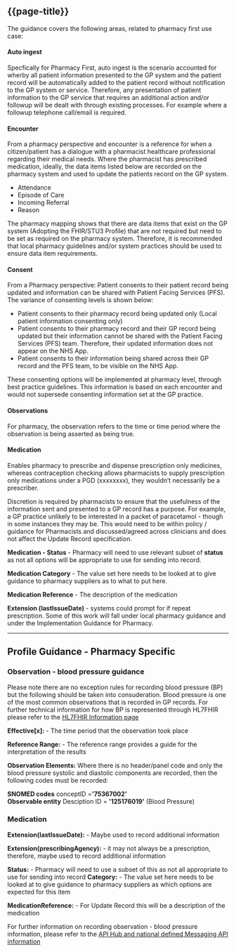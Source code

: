 ## {{page-title}}

The guidance covers the following areas, related to pharmacy first use case:

#### Auto ingest

Specfically for Pharmacy First, auto ingest is the scenario accounted for wherby all patient information presented to the GP system and the patient record will be automatically added to the patient record without notification to the GP system or service.  Therefore, any presentation of patient information to the GP service that requires an additional action and/or followup will be dealt with through existing processes.  For example where a followup telephone call/email is required.   

#### Encounter

From a pharmacy perspective and encounter is a reference for when a citizen/patient has a dialogue with a pharmacist healthcare professional regarding their medical needs. Where the pharmacist has prescribed medication, ideally, the data items listed below are recorded on the pharmacy system and used to update the patients record on the GP system.

* Attendance
* Episode of Care
* Incoming Referral
* Reason

The pharmacy mapping shows that there are data items that exist on the GP system (Adopting the FHIR/STU3 Profile) that are not required but need to be set as required on the pharmacy system. Therefore, it is recommended that local pharmacy guidelines and/or system practices should be used to ensure data item requirements.


#### Consent


From a Pharmacy perspective: Patient consents to their patient record being updated and information can be shared with Patient Facing Services (PFS). The variance of consenting levels is shown below:


* Patient consents to their pharmacy record being updated only (Local patient information consenting only)
* Patient consents to their pharmacy record and their GP record being updated but their information cannot be shared with the Patient Facing Services (PFS) team. Therefore, their updated information does not appear on the NHS App.
* Patient consents to their information being shared across their GP record and the PFS team, to be visible on the NHS App.

These consenting options will be implemented at pharmacy level, through best practice guidelines.
This information is based on each encounter and would not supersede consenting information set at the GP practice.





#### Observations

For pharmacy, the observation refers to the time or time period where the observation is being asserted as being true.

#### Medication

Enables pharmacy to prescribe and dispense prescription only medicines, whereas contraception checking allows pharmacists to supply prescription only medications under a PGD (xxxxxxxx), they wouldn’t necessarily be a prescriber.

Discretion is required by pharmacists to ensure that the usefulness of the information sent and presented to a GP record has a purpose.  For example, a GP practice unlikely to be interested in a packet of paracetamol - though in some instances they may be. This would need to be within policy / guidance for Pharmacists and discussed/agreed across clinicians and does not affect the Update Record specification. 

**Medication - Status** - Pharmacy will need to use relevant subset of **status** as not all options will be appropriate to use for sending into record. 

**Medication Category** - The value set here needs to be looked at to give guidance to pharmacy suppliers as to what to put here.

**Medication Reference** - The description of the medication

**Extension (lastIssueDate)** - systems could prompt for if repeat prescription. Some of this work will fall under local pharmacy guidance and under the Implementation Guidance for Pharmacy.

----

## Profile Guidance - Pharmacy Specific

### Observation - blood pressure guidance

Please note there are no exception rules for recording blood pressure (BP) but the following should be taken into consuderation.  Blood pressure is one of the most common observations that is recorded in GP records.  For further technical information for how BP is represented through HL7FHIR please refer to the [HL7FHIR Information page](http://hl7.org/fhir/STU3/bp.html)

**Effective[x]:** - The time period that the observation took place

**Reference Range:** - The reference range provides a guide for the interpretation of the results

**Observation Elements:** Where there is no header/panel code and only the blood pressure systolic and diastolic components are recorded, then the following codes must be recorded:

**SNOMED codes** conceptID =**'75367002'** </br>
**Observable entity** Desciption ID = **'125176019'** (Blood Pressure)

### Medication

**Extension(lastIssueDate):** - Maybe used to record additional information

**Extension(prescribingAgency):** - it may not always be a prescription, therefore, maybe used to record additional information

**Status:** - Pharmacy will need to use a subset of this as not all appropriate to use for sending into record
**Category:** - The value set here needs to be looked at to give guidance to pharmacy suppliers as which options are expected for this item

**MedicationReference:** - For Update Record this will be a description of the medication

For further information on recording observation - blood pressure information, please refer to the [API Hub and national defined Messaging API information](https://developer.nhs.uk/apis/gpconnect-1-5-0/accessrecord_structured_development_observation_bloodPressure.html)



